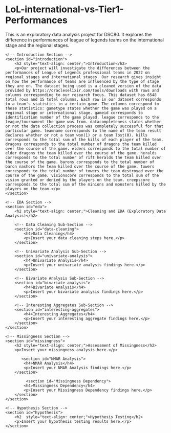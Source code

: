 # LoL-international-vs-Tier1-Performances
This is an exploratory data analysis project for DSC80. It explores the difference in performances of league of legends teams on the international stage and the regional stages.


<html>
<body>

	<!-- Introduction Section -->
	<section id="introduction">
		<h2 style="text-align: center;">Introduction</h2>
		<p>Our project will investigate the differences between the performances of League of Legends professional teams in 2022 on regional stages and international stages. Our research gives insight on how the performance of teams are influenced by the type of stage they are on. The dataset being used is a cleaned version of the data provided by https://oracleselixir.com/tools/downloads with rows and columns corresponding to our research focus. This dataset has 6548 total rows and 15 total columns. Each row in our dataset corresponds to a team's statistics in a certain game. The columns correspond to those statistics: gametype states whether the game was played on a regional stage or international stage. gameid corresponds to identification number of the game played. league corresponds to the league/tournament the game was from. datacompleteness states whether or not the data collection process was completely successful for that particular game. teamname corresponds to the name of the team result declares whether or not a team won(1) or a team lost(0). kills corresponds to the total sum of the kills of each player of the team. dragons corresponds to the total number of dragons the team killed over the course of the game. elders corresponds to the total number of elder dragons the team killed over the course of the game. heralds corresponds to the total number of rift heralds the team killed over the course of the game. barons corresponds to the total number of baron nashors the team killed over the course of the game. towers corresponds to the total number of towers the team destroyed over the course of the game. visionscore corresponds to the total sum of the vision granted or denied by the players on the team. creepscore corresponds to the total sum of the minions and monsters killed by the players on the team.</p>
	</section>

	<!-- EDA Section -->
	<section id="eda">
		<h2 style="text-align: center;">Cleaning and EDA (Exploratory Data Analysis)</h2>

		<!-- Data Cleaning Sub-Section -->
		<section id="data-cleaning">
			<h4>Data Cleaning</h4>
			<p>Insert your data cleaning steps here.</p>
		</section>

		<!-- Univariate Analysis Sub-Section -->
		<section id="univariate-analysis">
			<h4>Univariate Analysis</h4>
			<p>Insert your univariate analysis findings here.</p>
		</section>

		<!-- Bivariate Analysis Sub-Section -->
		<section id="bivariate-analysis">
			<h4>Bivariate Analysis</h4>
			<p>Insert your bivariate analysis findings here.</p>
		</section>

		<!-- Interesting Aggregates Sub-Section -->
		<section id="interesting-aggregates">
			<h4>Interesting Aggregates</h4>
			<p>Insert your interesting aggregate findings here.</p>
		</section>
	</section>

	<!-- Missingness Section -->
	<section id="missingness">
		<h2 style="text-align: center;">Assessment of Missingness</h2>
		<p>Insert your missingness analysis here.</p>

           <section id="NMAR Analysis">
			<h4>NMAR Analysis</h4>
			<p>Insert your NMAR Analysis findings here.</p>
		</section>
            
             <section id="Missingness Dependency">
			<h4>Missingness Dependency</h4>
			<p>Insert your Missingness Dependency findings here.</p>
		</section>
	</section>

	<!-- Hypothesis Section -->
	<section id="hypothesis">
		<h2  style="text-align: center;">Hypothesis Testing</h2>
		<p>Insert your hypothesis testing results here.</p>
	</section>

</body>
</html>